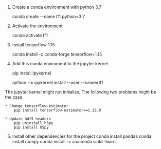 1) Create a conda environment with python 3.7

	conda create --name tf1 python=3.7

2) Activate the environment
	
	conda activate tf1

3) Install tensorflow 1.15

	conda install -c conda-forge tensorflow=1.15

4) Add this conda enviroment to the jupyter kernel

	pip install ipykernel

	python -m ipykernel install --user --name=tf1

The jupyter kernel might not initialize, The following two problems might be the case

	* Change tensorflow-estimator
		pip install tensorflow-estimator==1.15.0

	* Update hdf5 headers
		pip uninstall h5py
		pip install h5py

5) Install other dependencies for the project
	conda install pandas
	conda install numpy
	conda install -c anaconda scikit-learn
